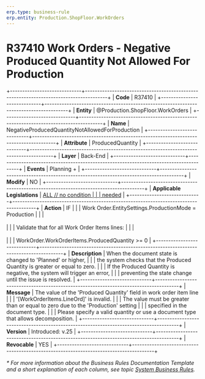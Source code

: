 ```yaml
---
erp.type: business-rule
erp.entity: Production.ShopFloor.WorkOrders
---
```


# R37410 Work Orders - Negative Produced Quantity Not Allowed For Production
+-----------------------------+---------------------------------------------------------------------------------------+
| **Code**                    | R37410                                                                                |
+-----------------------------+---------------------------------------------------------------------------------------+
| **Entity**                  | @Production.ShopFloor.WorkOrders                                                  |
+-----------------------------+---------------------------------------------------------------------------------------+
| **Name**                    | NegativeProducedQuantityNotAllowedForProduction                                       |
+-----------------------------+---------------------------------------------------------------------------------------+
| **Attribute**               | ProducedQuantity                                                                      |
+-----------------------------+---------------------------------------------------------------------------------------+
| **Layer**                   | Back-End                                                                              |
+-----------------------------+---------------------------------------------------------------------------------------+
| **Events**                  | Planning +                                                                            |
+-----------------------------+---------------------------------------------------------------------------------------+
| **Modify**                  | NO                                                                                    |
+-----------------------------+---------------------------------------------------------------------------------------+
| **Applicable Legislations** | [ALL // no condition                                                                  |
|                             | needed](xref:applicable-legislations)                                                 |
+-----------------------------+---------------------------------------------------------------------------------------+
| **Action**                  | IF                                                                                    |
|                             | Work Order.EntitySettings.ProductionMode = Production                                 |
|                             | <br/><br/>                                                                            |
|                             | Validate that for all Work Order Items lines:                                         |
|                             | <br/><br/>                                                                            |
|                             | WorkOrder.WorkOrderItems.ProducedQuantity >= 0                                        |
+-----------------------------+---------------------------------------------------------------------------------------+
| **Description**             | When the document state is changed to 'Planned' or higher,                            |
|                             | the system checks that the Produced Quantity is greater or equal to zero.             |
|                             | If the Produced Quantity is negative, the system will trigger an error,               |
|                             | preventing the state change until the issue is resolved.                              |
+-----------------------------+---------------------------------------------------------------------------------------+
| **Message**                 | The value of the 'Produced Quantity' field in work order item line                    |
|                             | '[WorkOrderItems.LineOrd]' is invalid.                                                |
|                             | The value must be greater than or equal to zero due to the 'Production' setting       |
|                             | specified in the document type.                                                       |
|                             | Please specify a valid quantity or use a document type that allows decomposition.     |
+-----------------------------+---------------------------------------------------------------------------------------+
| **Version**                 | Introduced: v.25                                                                      |
+-----------------------------+---------------------------------------------------------------------------------------+
| **Revocable**               | YES                                                                                   |
+-----------------------------+---------------------------------------------------------------------------------------+

*\* For more information about the Business Rules Documentation Template and a short explanation of each column, see
topic [System Business Rules](../templates/template-description-system-business-rules.md).*
